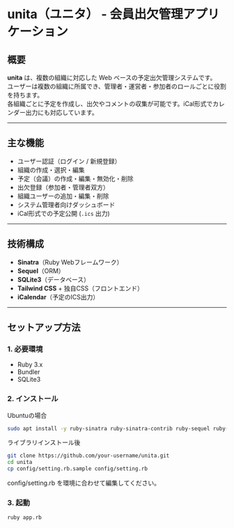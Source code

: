 # unita（ユニタ） - 会員出欠管理アプリケーション

## 概要

**unita** は、複数の組織に対応した Web ベースの予定出欠管理システムです。  
ユーザーは複数の組織に所属でき、管理者・運営者・参加者のロールごとに役割を持ちます。  
各組織ごとに予定を作成し、出欠やコメントの収集が可能です。iCal形式でカレンダー出力にも対応しています。

---

## 主な機能

- ユーザー認証（ログイン / 新規登録）
- 組織の作成・選択・編集
- 予定（会議）の作成・編集・無効化・削除
- 出欠登録（参加者・管理者双方）
- 組織ユーザーの追加・編集・削除
- システム管理者向けダッシュボード
- iCal形式での予定公開 (`.ics` 出力)

---

## 技術構成

- **Sinatra**（Ruby Webフレームワーク）
- **Sequel**（ORM）
- **SQLite3**（データベース）
- **Tailwind CSS** + 独自CSS（フロントエンド）
- **iCalendar**（予定のICS出力）

---

## セットアップ方法

### 1. 必要環境

- Ruby 3.x
- Bundler
- SQLite3

### 2. インストール

Ubuntuの場合

```bash
sudo apt install -y ruby-sinatra ruby-sinatra-contrib ruby-sequel ruby-bcrypt ruby-icalendar ruby-sqlite3
```

ライブラリインストール後

```bash
git clone https://github.com/your-username/unita.git
cd unita
cp config/setting.rb.sample config/setting.rb
```

config/setting.rb を環境に合わせて編集してください。

### 3. 起動

```bash
ruby app.rb
```
